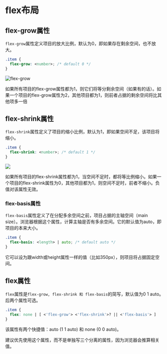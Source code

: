 # flex布局
## flex-grow属性
`flex-grow`属性定义项目的放大比例，默认为0，即如果存在剩余空间，也不放大。
```css
.item {
  flex-grow: <number>; /* default 0 */
}
```
![flex-grow](https://gitee.com/jianglin521/picgoImg/raw/master/img/20200520110356.png)

如果所有项目的flex-grow属性都为1，则它们将等分剩余空间（如果有的话）。如果一个项目的flex-grow属性为2，其他项目都为1，则前者占据的剩余空间将比其他项多一倍

## flex-shrink属性
`flex-shrink`属性定义了项目的缩小比例，默认为1，即如果空间不足，该项目将缩小。
```css
.item {
  flex-shrink: <number>; /* default 1 */
}
```
![](https://gitee.com/jianglin521/picgoImg/raw/master/img/20200520112906.jpg)

如果所有项目的flex-shrink属性都为1，当空间不足时，都将等比例缩小。如果一个项目的flex-shrink属性为0，其他项目都为1，则空间不足时，前者不缩小。负值对该属性无效。

### flex-basis属性
`flex-basis`属性定义了在分配多余空间之前，项目占据的主轴空间（main size）。浏览器根据这个属性，计算主轴是否有多余空间。它的默认值为auto，即项目的本来大小。
```css
.item {
  flex-basis: <length> | auto; /* default auto */
}
```
它可以设为跟width或height属性一样的值（比如350px），则项目将占据固定空间。

## flex属性
`flex`属性是`flex-grow, flex-shrink 和 flex-basis`的简写，默认值为0 1 auto。后两个属性可选。
```css
.item {
  flex: none | [ <'flex-grow'> <'flex-shrink'>? || <'flex-basis'> ]
}
```
该属性有两个快捷值：auto (1 1 auto) 和 none (0 0 auto)。

建议优先使用这个属性，而不是单独写三个分离的属性，因为浏览器会推算相关值。


